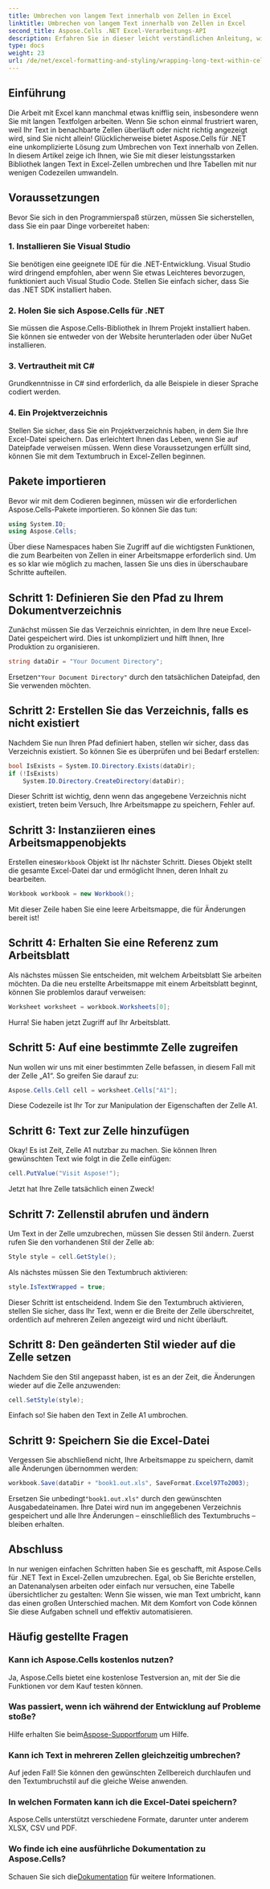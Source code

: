 ```yaml
---
title: Umbrechen von langem Text innerhalb von Zellen in Excel
linktitle: Umbrechen von langem Text innerhalb von Zellen in Excel
second_title: Aspose.Cells .NET Excel-Verarbeitungs-API
description: Erfahren Sie in dieser leicht verständlichen Anleitung, wie Sie mit Aspose.Cells für .NET langen Text in Excel-Zellen umbrechen. Transformieren Sie Ihre Tabellen mühelos.
type: docs
weight: 23
url: /de/net/excel-formatting-and-styling/wrapping-long-text-within-cells/
---
```

## Einführung
Die Arbeit mit Excel kann manchmal etwas knifflig sein, insbesondere wenn Sie mit langen Textfolgen arbeiten. Wenn Sie schon einmal frustriert waren, weil Ihr Text in benachbarte Zellen überläuft oder nicht richtig angezeigt wird, sind Sie nicht allein! Glücklicherweise bietet Aspose.Cells für .NET eine unkomplizierte Lösung zum Umbrechen von Text innerhalb von Zellen. In diesem Artikel zeige ich Ihnen, wie Sie mit dieser leistungsstarken Bibliothek langen Text in Excel-Zellen umbrechen und Ihre Tabellen mit nur wenigen Codezeilen umwandeln. 
## Voraussetzungen
Bevor Sie sich in den Programmierspaß stürzen, müssen Sie sicherstellen, dass Sie ein paar Dinge vorbereitet haben:
### 1. Installieren Sie Visual Studio
Sie benötigen eine geeignete IDE für die .NET-Entwicklung. Visual Studio wird dringend empfohlen, aber wenn Sie etwas Leichteres bevorzugen, funktioniert auch Visual Studio Code. Stellen Sie einfach sicher, dass Sie das .NET SDK installiert haben.
### 2. Holen Sie sich Aspose.Cells für .NET
Sie müssen die Aspose.Cells-Bibliothek in Ihrem Projekt installiert haben. Sie können sie entweder von der Website herunterladen oder über NuGet installieren.
### 3. Vertrautheit mit C#
Grundkenntnisse in C# sind erforderlich, da alle Beispiele in dieser Sprache codiert werden.
### 4. Ein Projektverzeichnis
Stellen Sie sicher, dass Sie ein Projektverzeichnis haben, in dem Sie Ihre Excel-Datei speichern. Das erleichtert Ihnen das Leben, wenn Sie auf Dateipfade verweisen müssen.
Wenn diese Voraussetzungen erfüllt sind, können Sie mit dem Textumbruch in Excel-Zellen beginnen.
## Pakete importieren
Bevor wir mit dem Codieren beginnen, müssen wir die erforderlichen Aspose.Cells-Pakete importieren. So können Sie das tun:
```csharp
using System.IO;
using Aspose.Cells;
```
Über diese Namespaces haben Sie Zugriff auf die wichtigsten Funktionen, die zum Bearbeiten von Zellen in einer Arbeitsmappe erforderlich sind.
Um es so klar wie möglich zu machen, lassen Sie uns dies in überschaubare Schritte aufteilen.
## Schritt 1: Definieren Sie den Pfad zu Ihrem Dokumentverzeichnis
Zunächst müssen Sie das Verzeichnis einrichten, in dem Ihre neue Excel-Datei gespeichert wird. Dies ist unkompliziert und hilft Ihnen, Ihre Produktion zu organisieren.
```csharp
string dataDir = "Your Document Directory";
```
 Ersetzen`"Your Document Directory"` durch den tatsächlichen Dateipfad, den Sie verwenden möchten.
## Schritt 2: Erstellen Sie das Verzeichnis, falls es nicht existiert
Nachdem Sie nun Ihren Pfad definiert haben, stellen wir sicher, dass das Verzeichnis existiert. So können Sie es überprüfen und bei Bedarf erstellen:
```csharp
bool IsExists = System.IO.Directory.Exists(dataDir);
if (!IsExists)
    System.IO.Directory.CreateDirectory(dataDir);
```
Dieser Schritt ist wichtig, denn wenn das angegebene Verzeichnis nicht existiert, treten beim Versuch, Ihre Arbeitsmappe zu speichern, Fehler auf.
## Schritt 3: Instanziieren eines Arbeitsmappenobjekts
 Erstellen eines`Workbook` Objekt ist Ihr nächster Schritt. Dieses Objekt stellt die gesamte Excel-Datei dar und ermöglicht Ihnen, deren Inhalt zu bearbeiten.
```csharp
Workbook workbook = new Workbook();
```
Mit dieser Zeile haben Sie eine leere Arbeitsmappe, die für Änderungen bereit ist!
## Schritt 4: Erhalten Sie eine Referenz zum Arbeitsblatt
Als nächstes müssen Sie entscheiden, mit welchem Arbeitsblatt Sie arbeiten möchten. Da die neu erstellte Arbeitsmappe mit einem Arbeitsblatt beginnt, können Sie problemlos darauf verweisen:
```csharp
Worksheet worksheet = workbook.Worksheets[0];
```
Hurra! Sie haben jetzt Zugriff auf Ihr Arbeitsblatt.
## Schritt 5: Auf eine bestimmte Zelle zugreifen
Nun wollen wir uns mit einer bestimmten Zelle befassen, in diesem Fall mit der Zelle „A1“. So greifen Sie darauf zu:
```csharp
Aspose.Cells.Cell cell = worksheet.Cells["A1"];
```
Diese Codezeile ist Ihr Tor zur Manipulation der Eigenschaften der Zelle A1.
## Schritt 6: Text zur Zelle hinzufügen
Okay! Es ist Zeit, Zelle A1 nutzbar zu machen. Sie können Ihren gewünschten Text wie folgt in die Zelle einfügen:
```csharp
cell.PutValue("Visit Aspose!");
```
Jetzt hat Ihre Zelle tatsächlich einen Zweck!
## Schritt 7: Zellenstil abrufen und ändern
Um Text in der Zelle umzubrechen, müssen Sie dessen Stil ändern. Zuerst rufen Sie den vorhandenen Stil der Zelle ab:
```csharp
Style style = cell.GetStyle();
```
Als nächstes müssen Sie den Textumbruch aktivieren:
```csharp
style.IsTextWrapped = true;
```
Dieser Schritt ist entscheidend. Indem Sie den Textumbruch aktivieren, stellen Sie sicher, dass Ihr Text, wenn er die Breite der Zelle überschreitet, ordentlich auf mehreren Zeilen angezeigt wird und nicht überläuft.
## Schritt 8: Den geänderten Stil wieder auf die Zelle setzen
Nachdem Sie den Stil angepasst haben, ist es an der Zeit, die Änderungen wieder auf die Zelle anzuwenden:
```csharp
cell.SetStyle(style);
```
Einfach so! Sie haben den Text in Zelle A1 umbrochen.
## Schritt 9: Speichern Sie die Excel-Datei
Vergessen Sie abschließend nicht, Ihre Arbeitsmappe zu speichern, damit alle Änderungen übernommen werden:
```csharp
workbook.Save(dataDir + "book1.out.xls", SaveFormat.Excel97To2003);
```
 Ersetzen Sie unbedingt`"book1.out.xls"` durch den gewünschten Ausgabedateinamen. Ihre Datei wird nun im angegebenen Verzeichnis gespeichert und alle Ihre Änderungen – einschließlich des Textumbruchs – bleiben erhalten.
## Abschluss
In nur wenigen einfachen Schritten haben Sie es geschafft, mit Aspose.Cells für .NET Text in Excel-Zellen umzubrechen. Egal, ob Sie Berichte erstellen, an Datenanalysen arbeiten oder einfach nur versuchen, eine Tabelle übersichtlicher zu gestalten: Wenn Sie wissen, wie man Text umbricht, kann das einen großen Unterschied machen. Mit dem Komfort von Code können Sie diese Aufgaben schnell und effektiv automatisieren.
## Häufig gestellte Fragen
### Kann ich Aspose.Cells kostenlos nutzen?  
Ja, Aspose.Cells bietet eine kostenlose Testversion an, mit der Sie die Funktionen vor dem Kauf testen können.
### Was passiert, wenn ich während der Entwicklung auf Probleme stoße?  
 Hilfe erhalten Sie beim[Aspose-Supportforum](https://forum.aspose.com/c/cells/9) um Hilfe.
### Kann ich Text in mehreren Zellen gleichzeitig umbrechen?  
Auf jeden Fall! Sie können den gewünschten Zellbereich durchlaufen und den Textumbruchstil auf die gleiche Weise anwenden.
### In welchen Formaten kann ich die Excel-Datei speichern?  
Aspose.Cells unterstützt verschiedene Formate, darunter unter anderem XLSX, CSV und PDF.
### Wo finde ich eine ausführliche Dokumentation zu Aspose.Cells?  
 Schauen Sie sich die[Dokumentation](https://reference.aspose.com/cells/net/) für weitere Informationen.